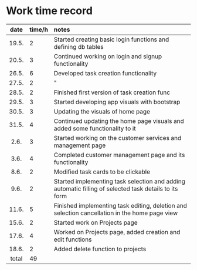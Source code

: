 # Work time record

| date | time/h | notes  |
| :----:|:-----| :-----|
| 19.5. | 2   | Started creating basic login functions and defining db tables |
| 20.5. | 3   | Continued working on login and signup functionality |
| 26.5. | 6   | Developed task creation functionality |
| 27.5. | 2   | " |
| 28.5. | 2   | Finished first version of task creation func |
| 29.5. | 3   | Started developing app visuals with bootstrap |
| 30.5. | 3   | Updating the visuals of home page |
| 31.5. | 4   | Continued updating the home page visuals and added some functionality to it |
| 2.6. | 3   | Started working on the customer services and management page |
| 3.6. | 4   | Completed customer management page and its functionality |
| 8.6. | 2   | Modified task cards to be clickable |
| 9.6. | 2   | Started implementing task selection and adding automatic filling of selected task details to its form |
| 11.6. | 5   | Finished implementing task editing, deletion and selection cancellation in the home page view |
| 15.6. | 2   | Started work on Projects page |
| 17.6. | 4   | Worked on Projects page, added creation and edit functions |
| 18.6. | 2   | Added delete function to projects |
| total | 49   | |
